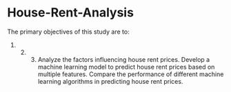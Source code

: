 # House-Rent-Analysis
The primary objectives of this study are to:
1. 2. 3. Analyze the factors influencing house rent prices.
Develop a machine learning model to predict house rent prices based on
multiple features.
Compare the performance of different machine learning algorithms in
predicting house rent prices.
